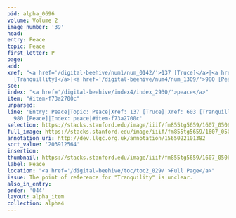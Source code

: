 ```yaml
---
pid: alpha_0696
volume: Volume 2
image_number: '39'
head:
entry: Peace
topic: Peace
first_letter: P
page:
add:
xref: "<a href='/digital-beehive/num1/num_0142/'>137 [Truce]</a>|<a href='/digital-beehive/num3/num_0794/'>603
  [Tranquillity]</a>|<a href='/digital-beehive/num4/num_1309/'>980 [Peace]</a>"
see:
index: "<a href='/digital-beehive/index4/index_2930/'>peace</a>"
item: "#item-f73a2700c"
unparsed:
line: 'Entry: Peace|Topic: Peace|Xref: 137 [Truce]|Xref: 603 [Tranquillity]|Xref:
  980 [Peace]|Index: peace|#item-f73a2700c'
selection: https://stacks.stanford.edu/image/iiif/fm855tg5659/1607_0506/278,2564,3077,537/full/0/default.jpg
full_image: https://stacks.stanford.edu/image/iiif/fm855tg5659/1607_0506/full/full/0/default.jpg
annotation_uri: http://dev.llgc.org.uk/annotation/1565022101382
sort_value: '203912564'
insertion:
thumbnail: https://stacks.stanford.edu/image/iiif/fm855tg5659/1607_0506/278,2564,600,180/250,/0/default.jpg
label: Peace
location: "<a href='/digital-beehive/toc/toc2_029/'>Full Page</a>"
issue: The point of reference for "Tranquility" is unclear.
also_in_entry:
order: '044'
layout: alpha_item
collection: alpha4
---
```

